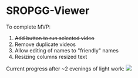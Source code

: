# SROPGG-Viewer

To complete MVP:

1. ~~Add button to run selected video~~
2. Remove duplicate videos
3. Allow editing of names to "friendly" names
4. Resizing columns resized text

Current progress after ~2 evenings of light work:
![](http://i.imgur.com/VsYmabIl.png)
